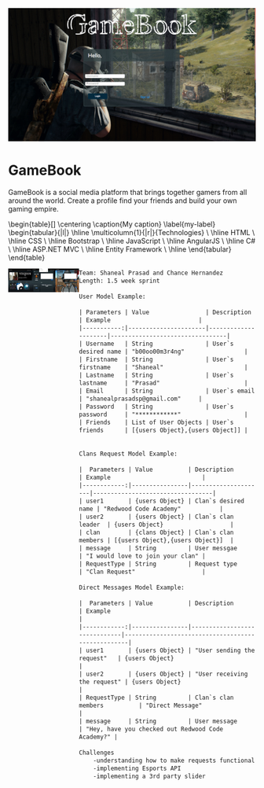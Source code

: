 <img class="col-md-6 readme-img" src="./READMEPic/login.png">

<h1>GameBook</h1>

GameBook is a social media platform that brings together gamers from all around the world. Create a profile find your friends and build your own gaming empire. 

\begin{table}[]
\centering
\caption{My caption}
\label{my-label}
\begin{tabular}{|l|}
\hline
\multicolumn{1}{|r|}{Technologies} \\ \hline
HTML                               \\ \hline
CSS                                \\ \hline
Bootstrap                          \\ \hline
JavaScript                         \\ \hline
AngularJS                          \\ \hline
C\#                                \\ \hline
ASP.NET MVC                        \\ \hline
Entity Framework                   \\ \hline
\end{tabular}
\end{table}

<img src="./READMEPic/homepage.png" align="left" height="48" width="48">
<img src="./READMEPic/findfriend.png" align="left" height="48" width="48">
<img src="./READMEPic/clanr.png" align="left" height="48" width="48">



~~~~~~~~~~~~~~~~~~~~~~~~~~~~~~~~~~~~~~~~~~~~~~~~~~~~~~~~~~~~~~~~~~~~~~~~~~~~~~~
Team: Shaneal Prasad and Chance Hernandez
Length: 1.5 week sprint

User Model Example:

| Parameters | Value                | Description         | Example                         |
|-----------:|----------------------|---------------------|---------------------------------|
| Username   | String               | User`s desired name | "b00oo00m3r4ng"                 |
| Firstname  | String               | User`s firstname    | "Shaneal"                       |
| Lastname   | String               | User`s lastname     | "Prasad"                        |
| Email      | String               | User`s email        | "shanealprasadsp@gmail.com"     |
| Password   | String               | User`s password     | "************"                  |
| Friends    | List of User Objects | User`s friends      | [{users Object},{users Object]] |


Clans Request Model Example:

|  Parameters | Value          | Description         | Example                          |
|------------:|----------------|---------------------|----------------------------------|
| user1       | {users Object} | Clan`s desired name | "Redwood Code Academy"           |
| user2       | {users Object} | Clan`s clan leader  | {users Object}                   |
| clan        | {clans Object} | Clan`s clan members | [{users Object},{users Object}]  |
| message     | String         | User messgae        | "I would love to join your clan" |
| RequestType | String         | Request type        | "Clan Request"                   |

Direct Messages Model Example: 

|  Parameters | Value          | Description                  | Example                                           |
|------------:|----------------|------------------------------|---------------------------------------------------|
| user1       | {users Object} | "User sending the request"   | {users Object}                                    |
| user2       | {users Object} | "User receiving the request" | {users Object}                                    |
| RequestType | String         | Clan`s clan members          | "Direct Message"                                  |
| message     | String         | User message                 | "Hey, have you checked out Redwood Code Academy?" |

Challenges
    -understanding how to make requests functional
    -implementing Esports API
    -implementing a 3rd party slider